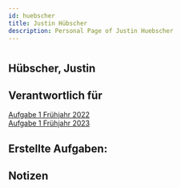```yaml
---
id: huebscher
title: Justin Hübscher
description: Personal Page of Justin Huebscher
---
```

#
## Hübscher, Justin

## Verantwortlich für

[Aufgabe 1 Frühjahr 2022](/docs/AP1/2022/ap1h_2022/ap1h_2022_a1.md)  
[Aufgabe 1 Frühjahr 2023](/docs/AP1/2023/ap1h_2023/ap1h_2023_a1.md)  

## Erstellte Aufgaben:


## Notizen

